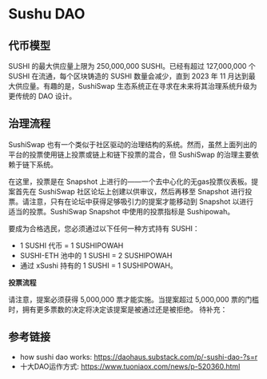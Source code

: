 # Sushu DAO


## 代币模型
SUSHI 的最大供应量上限为 250,000,000 SUSHI。已经有超过 127,000,000 个 SUSHI 在流通，每个区块铸造的 SUSHI 数量会减少，直到 2023 年 11 月达到最大供应量。有趣的是，SushiSwap 生态系统正在寻求在未来将其治理系统升级为更传统的 DAO 设计。

## 治理流程
SushiSwap 也有一个类似于社区驱动的治理结构的系统。然而，虽然上面列出的平台的投票使用链上投票或链上和链下投票的混合，但 SushiSwap 的治理主要依赖于链下系统。

在这里，投票是在 Snapshot 上进行的——一个去中心化的无gas投票仪表板。提案首先在 SushiSwap 社区论坛上创建以供审议，然后再移至 Snapshot 进行投票。请注意，只有在论坛中获得足够吸引力的提案才能移动到 Snapshot 以进行适当的投票。SushiSwap Snapshot 中使用的投票指标是 Sushipowah。

要成为合格选民，您必须通过以下任何一种方式持有 SUSHI：

- 1 SUSHI 代币 = 1 SUSHIPOWAH  
- SUSHI-ETH 池中的 1 SUSHI = 2 SUSHIPOWAH  
- 通过 xSushi 持有的 1 SUSHI = 1 SUSHIPOWAH。  

**投票流程**

请注意，提案必须获得 5,000,000 票才能实施。当提案超过 5,000,000 票的门槛时，拥有更多票数的决定将决定该提案是被通过还是被拒绝。
待补充：




## 参考链接
- how sushi dao works: https://daohaus.substack.com/p/-sushi-dao-?s=r  
- 十大DAO运作方式: https://www.tuoniaox.com/news/p-520360.html  